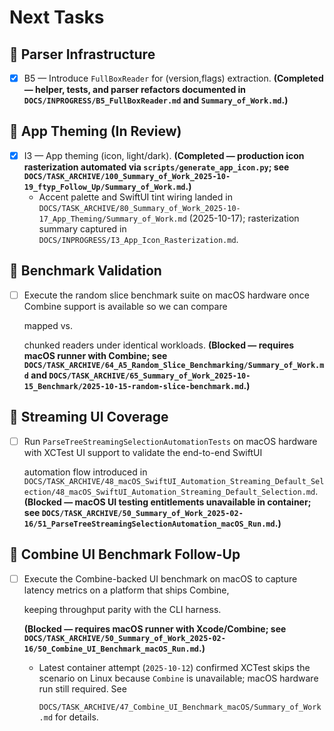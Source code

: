 # Next Tasks

## 🧠 Parser Infrastructure

- [x] B5 — Introduce `FullBoxReader` for (version,flags) extraction. **(Completed — helper, tests, and parser refactors documented in `DOCS/INPROGRESS/B5_FullBoxReader.md` and `Summary_of_Work.md`.)**

## 🎨 App Theming (In Review)

- [x] I3 — App theming (icon, light/dark). **(Completed — production icon rasterization automated via `scripts/generate_app_icon.py`; see `DOCS/TASK_ARCHIVE/100_Summary_of_Work_2025-10-19_ftyp_Follow_Up/Summary_of_Work.md`.)**
  - Accent palette and SwiftUI tint wiring landed in `DOCS/TASK_ARCHIVE/80_Summary_of_Work_2025-10-17_App_Theming/Summary_of_Work.md` (2025-10-17); rasterization summary captured in `DOCS/INPROGRESS/I3_App_Icon_Rasterization.md`.

## 🔭 Benchmark Validation

- [ ] Execute the random slice benchmark suite on macOS hardware once Combine support is available so we can compare

  mapped vs.

  chunked readers under identical workloads. **(Blocked — requires macOS runner with Combine; see `DOCS/TASK_ARCHIVE/64_A5_Random_Slice_Benchmarking/Summary_of_Work.md` and
  `DOCS/TASK_ARCHIVE/65_Summary_of_Work_2025-10-15_Benchmark/2025-10-15-random-slice-benchmark.md`.)**

## 🧪 Streaming UI Coverage

- [ ] Run `ParseTreeStreamingSelectionAutomationTests` on macOS hardware with XCTest UI support to validate the end-to-end SwiftUI

  automation flow introduced in `DOCS/TASK_ARCHIVE/48_macOS_SwiftUI_Automation_Streaming_Default_Selection/48_macOS_SwiftUI_Automation_Streaming_Default_Selection.md`.
  **(Blocked — macOS UI testing entitlements unavailable in container; see `DOCS/TASK_ARCHIVE/50_Summary_of_Work_2025-02-16/51_ParseTreeStreamingSelectionAutomation_macOS_Run.md`.)**

## 🔬 Combine UI Benchmark Follow-Up

- [ ] Execute the Combine-backed UI benchmark on macOS to capture latency metrics on a platform that ships Combine,

  keeping throughput parity with the CLI harness.

  **(Blocked — requires macOS runner with Xcode/Combine; see `DOCS/TASK_ARCHIVE/50_Summary_of_Work_2025-02-16/50_Combine_UI_Benchmark_macOS_Run.md`.)**

  - Latest container attempt (`2025-10-12`) confirmed XCTest skips the scenario on Linux because `Combine` is unavailable; macOS hardware run still required. See

    `DOCS/TASK_ARCHIVE/47_Combine_UI_Benchmark_macOS/Summary_of_Work.md` for details.

